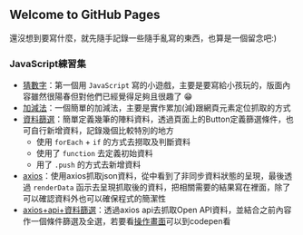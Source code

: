 ## Welcome to GitHub Pages

還沒想到要寫什麼，就先隨手記錄一些隨手亂寫的東西，也算是一個留念吧:)

### JavaScript練習集
- [猜數字](https://ericla.github.io/guessNumber/)：第一個用 `JavaScript` 寫的小遊戲，主要是要寫給小孩玩的，版面內容雖然很陽春但對他們已經覺得足夠且很趣了 😁
- [加減法](https://github.com/eRicla/ericla.github.io/tree/main/add_%26_subtract)：一個簡單的加減法，主要是實作累加(減)跟網頁元素定位抓取的方式
- [資料篩選](https://ericla.github.io/datafilter/index.html)：簡單定義幾筆的陣料資料，透過頁面上的Button定義篩選條件，也可自行新增資料，記錄幾個比較特別的地方
    - 使用 `forEach` + `if` 的方式去撈取及判斷資料
    - 使用了 `function` 去定義初始資料
    - 用了 `.push` 的方式去新增資料
- [axios](https://github.com/eRicla/ericla.github.io/tree/main/axios_Getdate)：使用axios抓取json資料，從中看到了非同步資料狀態的呈現，最後透過 `renderData` 函示去呈現抓取後的資料，把相關需要的結果寫在裡面，除了可以確認資料外也可以確保程式的簡潔性
- [axios+api+資料篩選](https://github.com/eRicla/ericla.github.io/tree/main/api_datafilter)：透過axios api去抓取Open API資料，並結合之前內容作一個條件篩選及全選，若要看[操作畫面](https://codepen.io/ericla/pen/BaZeYmJ?editors=0010)可以到codepen看 
